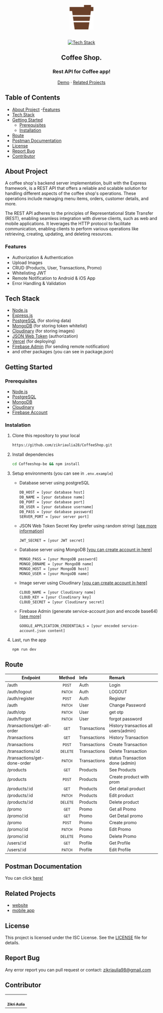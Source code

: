 <div align='center'>

<img src="./public//icon-coffee.svg" alt="Logo" width="80" height="80">

<br/>
<br/>

[![Tech Stack](https://skillicons.dev/icons?i=nodejs,express,mongodb,postgres,vercel,firebase)](#tech-stack)

<h2>Coffee Shop.</h2>
<h3 align="center">Rest API for Coffee app!</h3>

[Demo](https://webcoffee-api.vercel.app/) · [Related Projects](#related-projects)

</div>

## Table of Contents

- [About Project](#about-Project) -[Features](#features)
- [Tech Stack](#tech-stack)
- [Getting Started](#getting-started)
  - [Prerequisites](#prerequisites)
  - [Installation](#installation)
- [Route](#route)
- [Postman Documentation](#postman-documentation)
- [License](#license)
- [Report Bug](#report-bug)
- [Contributor](#contributor)

## About Project

A coffee shop's backend server implementation, built with the Express framework, is a REST API that offers a reliable and scalable solution for handling different aspects of the coffee shop's operations. These operations include managing menu items, orders, customer details, and more.

The REST API adheres to the principles of Representational State Transfer (REST), enabling seamless integration with diverse clients, such as web and mobile applications. It leverages the HTTP protocol to facilitate communication, enabling clients to perform various operations like retrieving, creating, updating, and deleting resources.

### Features

- Authorization & Authentication
- Upload Images
- CRUD (Products, User, Transactions, Promo)
- Whitelisting JWT
- Remote Notification to Android & iOS App
- Error Handling & Validation

## Tech Stack

- [Node.js](https://nodejs.org/)
- [Express.js](https://expressjs.com/)
- [PostgreSQL](https://www.postgresql.org/) (for storing data)
- [MongoDB](https://www.mongodb.com/) (for storing token whitelist)
- [Cloudinary](https://cloudinary.com/) (for storing images)
- [JSON Web Token](https://jwt.io/) (authorization)
- [Vercel](https://vercel.com/) (for deploying)
- [Firebase Admin](https://github.com/firebase/firebase-admin-node) (for sending remote notification)
- and other packages (you can see in package.json)

## Getting Started

### Prerequisites

- [Node.js](https://nodejs.org/)
- [PostgreSQL](https://www.postgresql.org/)
- [MongoDB](https://www.mongodb.com/)
- [Cloudinary](https://cloudinary.com/)
- [Firebase Account](https://firebase.google.com/)

### Instalation

1.  Clone this repository to your local

    ```bash
    https://github.com/zikriaulia28/CoffeeShop.git
    ```

2.  Install dependencies

    ```bash
    cd Coffeeshop-be && npm install
    ```

3.  Setup environments (you can see in `.env.example`)

    - Database server using postgreSQL

      ```env
      DB_HOST = [your database host]
      DB_NAME = [your database name]
      DB_PORT = [your database port]
      DB_USER = [your database username]
      DB_PASS = [your database password]
      SERVER_PORT = [your server port]
      ```

    - JSON Web Token Secret Key (prefer using random string) [[see more information]](<https://jwt.io/introduction>)

      ```env
      JWT_SECRET = [your JWT secret]
      ```

    - Database server using MongoDB [[you can create account in here]](<https://mongodb.com>)

      ```env
      MONGO_PASS = [your MongoDB password]
      MONGO_DBNAME = [your MongoDB name]
      MONGO_HOST = [your MongoDB host]
      MONGO_USER = [your MongoDB name]
      ```

    - Image server using Cloudinary [[you can create account in here]](<https://cloudinary.com/>)

      ```env
      CLOUD_NAME = [your Cloudinary name]
      CLOUD_KEY = [your Cloudinary key]
      CLOUD_SECRET = [your Cloudinary secret]
      ```

    - Firebase Admin (generate service-account json and encode base64) [[see more]](<https://firebase.google.com/docs/admin/setup#initialize_the_sdk_in_non-google_environments>)

      ```env
      GOOGLE_APPLICATION_CREDENTIALS = [your encoded service-account.json content]
      ```

4.  Last, run the app

    ```bash
    npm run dev
    ```

## Route

| Endpoint                     |  Method  | Info         | Remark                               |
| ---------------------------- | :------: | :----------- | :----------------------------------- |
| /auth                        |  `POST`  | Auth         | Login                                |
| /auth/logout                 | `PATCH`  | Auth         | LOGOUT                               |
| /auth/register               |  `POST`  | Auth         | Register                             |
| /auth                        | `PATCH`  | User         | Change Password                      |
| /auth/otp                    | `PATCH`  | User         | get otp                              |
| /auth/forgot                 | `PATCH`  | User         | forgot password                      |
| /transactions/get-all-order  |  `GET`   | Transactions | History transactios all users(admin) |
| /transactions                |  `GET`   | Transactions | History Transaction                  |
| /transactions                |  `POST`  | Transactions | Create Transaction                   |
| /transactions/:id            | `DELETE` | Transactions | Delete Transaction                   |
| /transactions/get-done-order | `PATCH`  | Transactions | status Transaction done (admin)      |
| /products                    |  `GET`   | Products     | See Products                         |
| /products                    |  `POST`  | Products     | Create product with prom             |
| /products/:id                |  `GET`   | Products     | Get detail product                   |
| /products/:id                | `PATCH`  | Products     | Edit product                         |
| /products/:id                | `DELETE` | Products     | Delete product                       |
| /promo                       |  `GET`   | Promo        | Get all Promo                        |
| /promo/:id                   |  `GET`   | Promo        | Get Detail promo                     |
| /promo                       |  `POST`  | Promo        | Create promo                         |
| /promo/:id                   | `PATCH`  | Promo        | Edit Promo                           |
| /promo/:id                   | `DELETE` | Promo        | Delete Promo                         |
| /users/:id                   |  `GET`   | Profile      | Get Profile                          |
| /users/:id                   | `PATCH`  | Profile      | Edit Profile                         |

## Postman Documentation

You can click [here!](https://documenter.getpostman.com/view/26102451/2s93saZsdr#f5ff7f36-a217-4640-b9f0-87d14b6e95c6)

## Related Projects

- [website](https://github.com/zikriaulia28/Coffeshop-fe)
- [mobile app](https://github.com/zikriaulia28/CoffeeShop-Mobile)

## License

This project is licensed under the ISC License. See the [LICENSE](LICENSE) file for details.

## Report Bug

Any error report you can pull request
or contact: <zikriaulia98@gmail.com>

## Contributor

  <table>
    <tr>
      <td >
        <a href="https://github.com/zikriaulia28">
          <img width="100" src="https://avatars.githubusercontent.com/u/103765843?v=4" alt=""><br/> 
          <div align="center">
          <sub><b>Zikri Aulia</b></sub>
          </div>
        </a>
        </td>
    </tr>
  </table>

